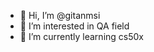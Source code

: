 - 👋 Hi, I’m @gitanmsi
- 👀 I’m interested in QA field
- 🌱 I’m currently learning cs50x

<!---
gitanmsi/gitanmsi is a ✨ special ✨ repository because its `README.md` (this file) appears on your GitHub profile.
You can click the Preview link to take a look at your changes.
--->
